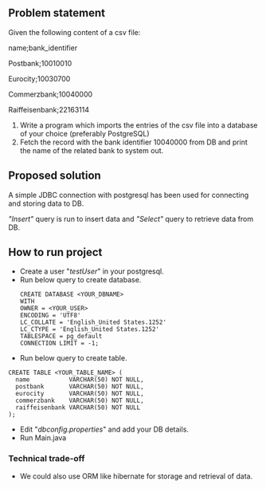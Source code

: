 ## Problem statement
Given the following content of a csv file:

name;bank_identifier

Postbank;10010010
  
Eurocity;10030700
  
Commerzbank;10040000
  
Raiffeisenbank;22163114

1. Write a program which imports the entries of the csv file into a database of your
choice (preferably PostgreSQL)
2. Fetch the record with the bank identifier 10040000 from DB and print the name
of the related bank to system out.

## Proposed solution

A simple JDBC connection with postgresql has been used for connecting and storing data to DB.

*"Insert"* query is run to insert data and *"Select"* query to retrieve data from DB.

## How to run project

- Create a user "_testUser_" in your postgresql.
- Run below query to create database.
  ````postgresql
  CREATE DATABASE <YOUR_DBNAME>
  WITH
  OWNER = <YOUR_USER>
  ENCODING = 'UTF8'
  LC_COLLATE = 'English_United States.1252'
  LC_CTYPE = 'English_United States.1252'
  TABLESPACE = pg_default
  CONNECTION LIMIT = -1;

- Run below query to create table.
```postgresql
CREATE TABLE <YOUR_TABLE_NAME> (
  name           VARCHAR(50) NOT NULL,
  postbank       VARCHAR(50) NOT NULL,
  eurocity       VARCHAR(50) NOT NULL,
  commerzbank    VARCHAR(50) NOT NULL,
  raiffeisenbank VARCHAR(50) NOT NULL
);
````
- Edit "_dbconfig.properties_" and add your DB details.
- Run Main.java

### Technical trade-off
- We could also use ORM like hibernate for storage and retrieval of data.
